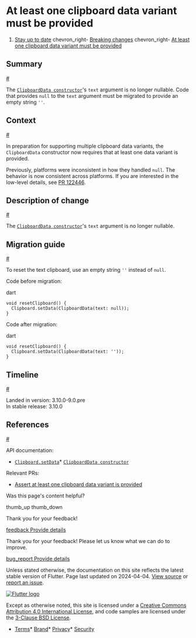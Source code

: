 At least one clipboard data variant must be provided
====================================================

1. [Stay up to date](/release) chevron\_right- [Breaking changes](/release/breaking-changes) chevron\_right- [At least one clipboard data variant must be provided](/release/breaking-changes/clipboard-data-required)

Summary
-------

[#](#summary)

The [`ClipboardData constructor`](https://api.flutter.dev/flutter/services/ClipboardData/ClipboardData.html)'s `text` argument is no longer nullable. Code that provides `null` to the `text` argument must be migrated to provide an empty string `''`.

Context
-------

[#](#context)

In preparation for supporting multiple clipboard data variants, the `ClipboardData` constructor now requires that at least one data variant is provided.

Previously, platforms were inconsistent in how they handled `null`. The behavior is now consistent across platforms. If you are interested in the low-level details, see [PR 122446](https://github.com/flutter/flutter/pull/122446).

Description of change
---------------------

[#](#description-of-change)

The [`ClipboardData constructor`](https://api.flutter.dev/flutter/services/ClipboardData/ClipboardData.html)'s `text` argument is no longer nullable.

Migration guide
---------------

[#](#migration-guide)

To reset the text clipboard, use an empty string `''` instead of `null`.

Code before migration:

dart

```
void resetClipboard() {
  Clipboard.setData(ClipboardData(text: null));
}
```

Code after migration:

dart

```
void resetClipboard() {
  Clipboard.setData(ClipboardData(text: ''));
}
```

Timeline
--------

[#](#timeline)

Landed in version: 3.10.0-9.0.pre  
 In stable release: 3.10.0

References
----------

[#](#references)

API documentation:

* [`Clipboard.setData`](https://api.flutter.dev/flutter/services/Clipboard/setData.html)* [`ClipboardData constructor`](https://api.flutter.dev/flutter/services/ClipboardData/ClipboardData.html)

Relevant PRs:

* [Assert at least one clipboard data variant is provided](https://github.com/flutter/flutter/pull/122446)

Was this page's content helpful?

thumb\_up thumb\_down

Thank you for your feedback!

 [feedback Provide details](https://github.com/flutter/website/issues/new?template=1_page_issue.yml&&page-url=https://docs.flutter.dev/release/breaking-changes/clipboard-data-required/&page-source=https://github.com/flutter/website/tree/main/src/content/release/breaking-changes/clipboard-data-required.md)

Thank you for your feedback! Please let us know what we can do to improve.

 [bug\_report Provide details](https://github.com/flutter/website/issues/new?template=1_page_issue.yml&&page-url=https://docs.flutter.dev/release/breaking-changes/clipboard-data-required/&page-source=https://github.com/flutter/website/tree/main/src/content/release/breaking-changes/clipboard-data-required.md)

Unless stated otherwise, the documentation on this site reflects the latest stable version of Flutter. Page last updated on 2024-04-04. [View source](https://github.com/flutter/website/tree/main/src/content/release/breaking-changes/clipboard-data-required.md) or [report an issue](https://github.com/flutter/website/issues/new?template=1_page_issue.yml&&page-url=https://docs.flutter.dev/release/breaking-changes/clipboard-data-required/&page-source=https://github.com/flutter/website/tree/main/src/content/release/breaking-changes/clipboard-data-required.md "Report an issue with this page").

[![Flutter logo](/assets/images/branding/flutter/logo+text/horizontal/white.svg)](https://flutter.dev)

Except as otherwise noted, this site is licensed under a [Creative Commons Attribution 4.0 International License](https://creativecommons.org/licenses/by/4.0/), and code samples are licensed under the [3-Clause BSD License](https://opensource.org/licenses/BSD-3-Clause).

* [Terms](/tos "Terms of use")* [Brand](/brand "Brand usage guidelines")* [Privacy](https://policies.google.com/privacy "Privacy policy")* [Security](/security "Security philosophy and practices")

   